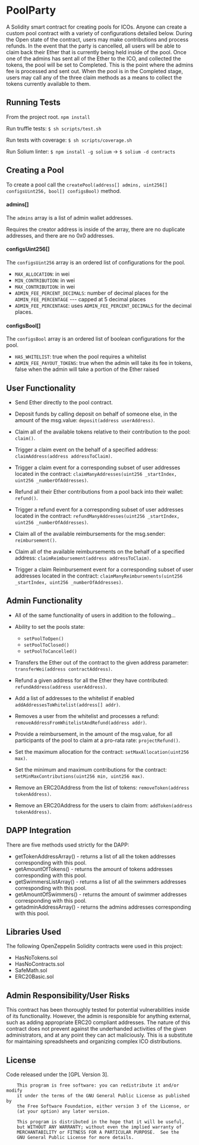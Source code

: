 # PoolParty
A Solidity smart contract for creating pools for ICOs. Anyone can create a custom pool contract with a variety of configurations detailed below. During the Open state of the contract, users may make contributions and process refunds.
In the event that the party is cancelled, all users will be able to claim back their Ether that is currently being held inside of the pool.  Once one of the admins has sent all of the Ether to the ICO, and collected the tokens, the pool will be set to Completed. This is the point where the admins fee is processed and sent out.
When the pool is in the Completed stage, users may call any of the three claim methods as a means to collect the tokens currently available to them.

## Running Tests
From the project root.
`npm install`

Run truffle tests: `$ sh scripts/test.sh`

Run tests with coverage: `$ sh scripts/coverage.sh`

Run Solium linter: `$ npm install -g solium` ->
`$ solium -d contracts`



## Creating a Pool
To create a pool call the `createPool(address[] admins, uint256[] configsUint256, bool[] configsBool)` method.

#### admins[]
The `admins` array is a list of admin wallet addresses.

Requires the creator address is inside of the array, there are no duplicate addresses, and there are no 0x0 addresses.

#### configsUint256[]
The `configsUint256` array is an ordered list of configurations for the pool.

- `MAX_ALLOCATION`: in wei
- `MIN_CONTRIBUTION`: in wei
- `MAX_CONTRIBUTION`: in wei
- `ADMIN_FEE_PERCENT_DECIMALS`:  number of decimal places for the `ADMIN_FEE_PERCENTAGE` --- capped at 5 decimal places
- `ADMIN_FEE_PERCENTAGE`: uses `ADMIN_FEE_PERCENT_DECIMALS` for the decimal places.

#### configsBool[]
The `configsBool` array is an ordered list of boolean configurations for the pool.

- `HAS_WHITELIST`: true when the pool requires a whitelist
- `ADMIN_FEE_PAYOUT_TOKENS`: true when the admin will take its fee in tokens, false when the admin will take a portion of the Ether raised


## User Functionality
- Send Ether directly to the pool contract.
- Deposit funds by calling deposit on behalf of someone else, in the amount of the msg.value: `deposit(address userAddress)`.

- Claim all of the available tokens relative to their contribution to the pool: `claim()`.
- Trigger a claim event on the behalf of a specified address: `claimAddress(address addressToClaim)`.
- Trigger a claim event for a corresponding subset of user addresses located in the contract: `claimManyAddresses(uint256 _startIndex, uint256 _numberOfAddresses)`.

- Refund all their Ether contributions from a pool back into their wallet: `refund()`.
- Trigger a refund event for a corresponding subset of user addresses located in the contract: `refundManyAddresses(uint256 _startIndex, uint256 _numberOfAddresses)`.

- Claim all of the available reimbursements for the msg.sender: `reimbursement()`.
- Claim all of the available reimbursements on the behalf of a specified address: `claimReimbursement(address addressToClaim)`.
- Trigger a claim Reimbursement event for a corresponding subset of user addresses located in the contract: `claimManyReimbursements(uint256 _startIndex, uint256 _numberOfAddresses)`.

## Admin Functionality
- All of the same functionality of users in addition to the following...

- Ability to set the pools state:
    - `setPoolToOpen()`
    - `setPoolToClosed()`
    - `setPoolToCancelled()`
- Transfers the Ether out of the contract to the given address parameter: `transferWei(address contractAddress)`.
- Refund a given address for all the Ether they have contributed: `refundAddress(address userAddress)`.
- Add a list of addresses to the whitelist if enabled `addAddressesToWhitelist(address[] addr)`.
- Removes a user from the whitelist and processes a refund: `removeAddressFromWhitelistAndRefund(address addr)`.
- Provide a reimbursement, in the amount of the msg.value, for all participants of the pool to claim at a pro-rata rate: `projectRefund()`.
- Set the maximum allocation for the contract: `setMaxAllocation(uint256 max)`.
- Set the minimum and maximum contributions for the contract: `setMinMaxContributions(uint256 min, uint256 max)`.
- Remove an ERC20Address from the list of tokens: `removeToken(address tokenAddress)`.
- Remove an ERC20Address for the users to claim from: `addToken(address tokenAddress)`.

## DAPP Integration
There are five methods used strictly for the DAPP:
- getTokenAddressArray() - returns a list of all the token addresses corresponding with this pool.
- getAmountOfTokens() - returns the amount of tokens addresses corresponding with this pool.
- getSwimmersListArray() - returns a list of all the swimmers addresses corresponding with this pool.
- getAmountOfSwimmers() - returns the amount of swimmer addresses corresponding with this pool.
- getadminAddressArray() - returns the admins addresses corresponding with this pool.

## Libraries Used
The following OpenZeppelin Solidity contracts were used in this project:
- HasNoTokens.sol
- HasNoContracts.sol
- SafeMath.sol
- ERC20Basic.sol


## Admin Responsibility/User Risks
This contract has been thoroughly tested for potential vulnerabilities inside of its functionality. However, the admin is responsible for anything external, such as adding appropriate ERC20 compliant addresses.
The nature of this contract does not prevent against the underhanded activities of the given administrators, and at any point they can act maliciously. This is a substitute for maintaining spreadsheets and organizing complex ICO distributions.


## License
Code released under the [GPL Version 3].

        This program is free software: you can redistribute it and/or modify
        it under the terms of the GNU General Public License as published by
        the Free Software Foundation, either version 3 of the License, or
        (at your option) any later version.

        This program is distributed in the hope that it will be useful,
        but WITHOUT ANY WARRANTY; without even the implied warranty of
        MERCHANTABILITY or FITNESS FOR A PARTICULAR PURPOSE.  See the
        GNU General Public License for more details.
